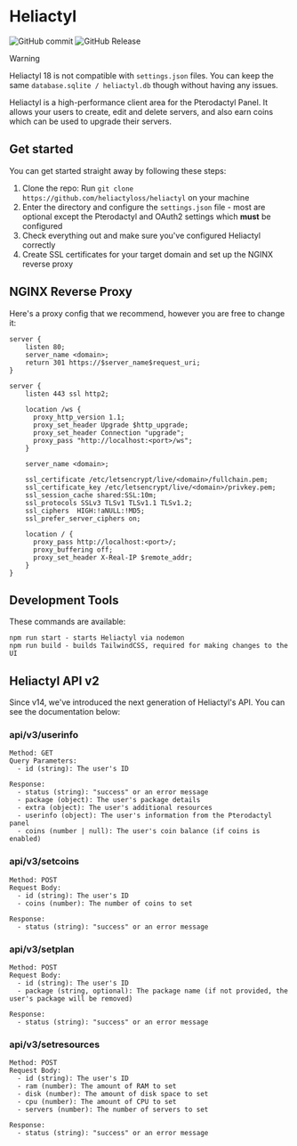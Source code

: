 # Heliactyl

![GitHub commit](https://img.shields.io/github/last-commit/heliactyloss/heliactyl) ![GitHub Release](https://img.shields.io/github/v/release/heliactyloss/heliactyl)

> [!WARNING]  
> Heliactyl 18 is not compatible with `settings.json` files. You can keep the same `database.sqlite / heliactyl.db` though without having any issues.

Heliactyl is a high-performance client area for the Pterodactyl Panel. It allows your users to create, edit and delete servers, and also earn coins which can be used to upgrade their servers.

## Get started

You can get started straight away by following these steps:

1. Clone the repo: Run `git clone https://github.com/heliactyloss/heliactyl` on your machine
2. Enter the directory and configure the `settings.json` file - most are optional except the Pterodactyl and OAuth2 settings which **must** be configured
3. Check everything out and make sure you've configured Heliactyl correctly
4. Create SSL certificates for your target domain and set up the NGINX reverse proxy

## NGINX Reverse Proxy

Here's a proxy config that we recommend, however you are free to change it:

```nginx
server {
    listen 80;
    server_name <domain>;
    return 301 https://$server_name$request_uri;
}

server {
    listen 443 ssl http2;

    location /ws {
      proxy_http_version 1.1;
      proxy_set_header Upgrade $http_upgrade;
      proxy_set_header Connection "upgrade";
      proxy_pass "http://localhost:<port>/ws";
    }

    server_name <domain>;

    ssl_certificate /etc/letsencrypt/live/<domain>/fullchain.pem;
    ssl_certificate_key /etc/letsencrypt/live/<domain>/privkey.pem;
    ssl_session_cache shared:SSL:10m;
    ssl_protocols SSLv3 TLSv1 TLSv1.1 TLSv1.2;
    ssl_ciphers  HIGH:!aNULL:!MD5;
    ssl_prefer_server_ciphers on;

    location / {
      proxy_pass http://localhost:<port>/;
      proxy_buffering off;
      proxy_set_header X-Real-IP $remote_addr;
    }
}
```

## Development Tools

These commands are available:
```
npm run start - starts Heliactyl via nodemon
npm run build - builds TailwindCSS, required for making changes to the UI
```

## Heliactyl API v2

Since v14, we've introduced the next generation of Heliactyl's API. You can see the documentation below:

### api/v3/userinfo

```
Method: GET
Query Parameters:
  - id (string): The user's ID

Response:
  - status (string): "success" or an error message
  - package (object): The user's package details
  - extra (object): The user's additional resources
  - userinfo (object): The user's information from the Pterodactyl panel
  - coins (number | null): The user's coin balance (if coins is enabled)
```

### api/v3/setcoins

```
Method: POST
Request Body:
  - id (string): The user's ID
  - coins (number): The number of coins to set

Response:
  - status (string): "success" or an error message
```

### api/v3/setplan

```
Method: POST
Request Body:
  - id (string): The user's ID
  - package (string, optional): The package name (if not provided, the user's package will be removed)

Response:
  - status (string): "success" or an error message
```

### api/v3/setresources

```
Method: POST
Request Body:
  - id (string): The user's ID
  - ram (number): The amount of RAM to set
  - disk (number): The amount of disk space to set
  - cpu (number): The amount of CPU to set
  - servers (number): The number of servers to set

Response:
  - status (string): "success" or an error message
```
